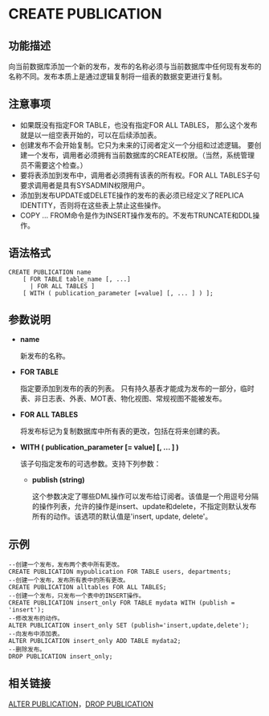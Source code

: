 # CREATE PUBLICATION

## **功能描述**<a name="section12584151914217"></a>

向当前数据库添加一个新的发布，发布的名称必须与当前数据库中任何现有发布的名称不同。发布本质上是通过逻辑复制将一组表的数据变更进行复制。

## **注意事项**<a name="section412011394429"></a>

-   如果既没有指定FOR TABLE，也没有指定FOR ALL TABLES， 那么这个发布就是以一组空表开始的，可以在后续添加表。
-   创建发布不会开始复制。它只为未来的订阅者定义一个分组和过滤逻辑。 要创建一个发布，调用者必须拥有当前数据库的CREATE权限。（当然，系统管理员不需要这个检查。）
-   要将表添加到发布中，调用者必须拥有该表的所有权。FOR ALL TABLES子句要求调用者是具有SYSADMIN权限用户。
-   添加到发布UPDATE或DELETE操作的发布的表必须已经定义了REPLICA IDENTITY，否则将在这些表上禁止这些操作。
-   COPY ... FROM命令是作为INSERT操作发布的。不发布TRUNCATE和DDL操作。

## **语法格式**<a name="section52689257424"></a>

```
CREATE PUBLICATION name 
    [ FOR TABLE table_name [, ...] 
      | FOR ALL TABLES ] 
    [ WITH ( publication_parameter [=value] [, ... ] ) ];
```

## **参数说明**<a name="section581153212424"></a>

- **name**

  新发布的名称。

- **FOR TABLE**

  指定要添加到发布的表的列表。 只有持久基表才能成为发布的一部分，临时表、非日志表、外表、MOT表、物化视图、常规视图不能被发布。

- **FOR ALL TABLES**

  将发布标记为复制数据库中所有表的更改，包括在将来创建的表。

- **WITH \( publication\_parameter \[= value\] \[, ... \] \)**

  该子句指定发布的可选参数。支持下列参数：

  - **publish \(string\)**

    这个参数决定了哪些DML操作可以发布给订阅者。该值是一个用逗号分隔的操作列表，允许的操作是insert、update和delete，不指定则默认发布所有的动作。该选项的默认值是'insert, update, delete'。

## **示例**<a name="section109371845154215"></a>

```
--创建一个发布，发布两个表中所有更改。
CREATE PUBLICATION mypublication FOR TABLE users, departments;
--创建一个发布，发布所有表中的所有更改。
CREATE PUBLICATION alltables FOR ALL TABLES;
--创建一个发布，只发布一个表中的INSERT操作。
CREATE PUBLICATION insert_only FOR TABLE mydata WITH (publish = 'insert');
--修改发布的动作。
ALTER PUBLICATION insert_only SET (publish='insert,update,delete');
--向发布中添加表。
ALTER PUBLICATION insert_only ADD TABLE mydata2;
--删除发布。
DROP PUBLICATION insert_only;
```

## 相关链接<a name="section871143685317"></a>

[ALTER PUBLICATION](ALTER-PUBLICATION.md)，[DROP PUBLICATION](DROP-PUBLICATION.md)

